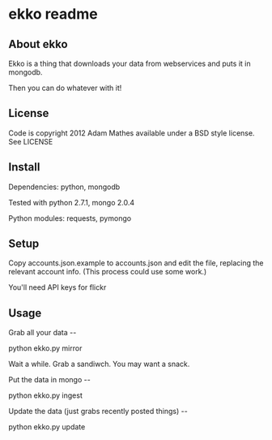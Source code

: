 # ekko readme

## About ekko

Ekko is a thing that downloads your data from webservices and puts it in mongodb.

Then you can do whatever with it!

## License

Code is copyright 2012 Adam Mathes available under a BSD style license. See LICENSE 

## Install

Dependencies: python, mongodb

Tested with python 2.7.1, mongo 2.0.4

Python modules: requests, pymongo

## Setup

Copy accounts.json.example to accounts.json and edit the file, replacing the relevant account info. (This process could use some work.)

You'll need API keys for flickr

## Usage

Grab all your data --

python ekko.py mirror

Wait a while. Grab a sandiwch. You may want a snack.

Put the data in mongo --

python ekko.py ingest

Update the data (just grabs recently posted things) --

python ekko.py update